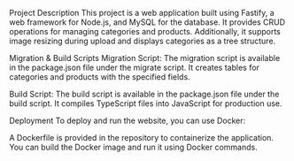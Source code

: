 
Project Description
This project is a web application built using Fastify, a web framework for Node.js, and MySQL for the database. It provides CRUD operations for managing categories and products. Additionally, it supports image resizing during upload and displays categories as a tree structure.


Migration & Build Scripts
Migration Script: The migration script is available in the package.json file under the migrate script. It creates tables for categories and products with the specified fields.

Build Script: The build script is available in the package.json file under the build script. It compiles TypeScript files into JavaScript for production use.


Deployment
To deploy and run the website, you can use Docker:

 A Dockerfile is provided in the repository to containerize the application. You can build the Docker image and run it using Docker commands.
